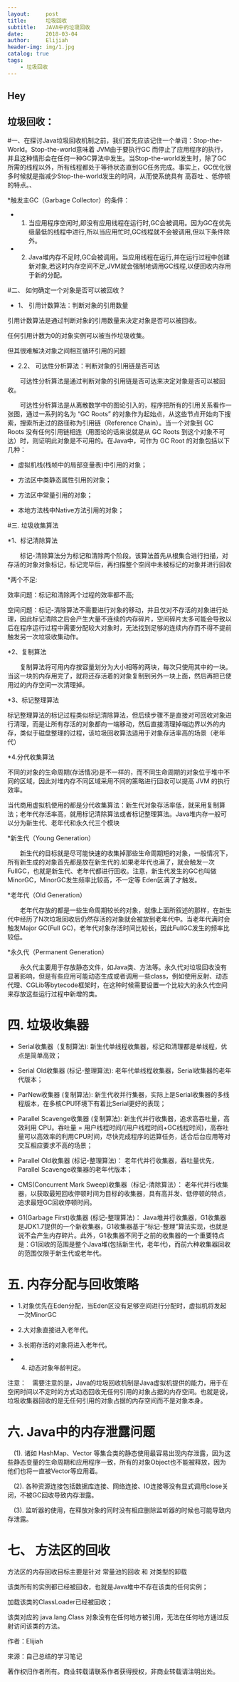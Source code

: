 ```yaml
---
layout:     post                    
title:      垃圾回收            
subtitle:   JAVA中的垃圾回收
date:       2018-03-04            
author:     Elijiah                    
header-img: img/1.jpg   
catalog: true                       
tags:                               
    - 垃圾回收
---
```


##   Hey

##  垃圾回收：

#一、在探讨Java垃圾回收机制之前，我们首先应该记住一个单词：Stop-the-World。Stop-the-world意味着 JVM由于要执行GC
而停止了应用程序的执行，并且这种情形会在任何一种GC算法中发生。当Stop-the-world发生时，除了GC所需的线程以外，所有线程都处于等待状态直到GC任务完成。事实上，GC优化很多时候就是指减少Stop-the-world发生的时间，从而使系统具有 高吞吐 、低停顿 的特点。、

*触发主GC（Garbage Collector）的条件：

*  1) 当应用程序空闲时,即没有应用线程在运行时,GC会被调用。因为GC在优先级最低的线程中进行,所以当应用忙时,GC线程就不会被调用,但以下条件除外。

*  2) Java堆内存不足时,GC会被调用。当应用线程在运行,并在运行过程中创建新对象,若这时内存空间不足,JVM就会强制地调用GC线程,以便回收内存用于新的分配。


#二、 如何确定一个对象是否可以被回收？

*  1、 引用计数算法：判断对象的引用数量

引用计数算法是通过判断对象的引用数量来决定对象是否可以被回收。

任何引用计数为0的对象实例可以被当作垃圾收集。

但其很难解决对象之间相互循环引用的问题

*  2.2、 可达性分析算法：判断对象的引用链是否可达

　　可达性分析算法是通过判断对象的引用链是否可达来决定对象是否可以被回收。

　　可达性分析算法是从离散数学中的图论引入的，程序把所有的引用关系看作一张图，通过一系列的名为 “GC Roots” 的对象作为起始点，从这些节点开始向下搜索，搜索所走过的路径称为引用链（Reference Chain）。当一个对象到 GC Roots 没有任何引用链相连（用图论的话来说就是从 GC Roots 到这个对象不可达）时，则证明此对象是不可用的。在Java中，可作为 GC Root 的对象包括以下几种：

*   虚拟机栈(栈帧中的局部变量表)中引用的对象；

*   方法区中类静态属性引用的对象；

*   方法区中常量引用的对象；

*   本地方法栈中Native方法引用的对象；

#三. 垃圾收集算法

*1、标记清除算法

　　标记-清除算法分为标记和清除两个阶段。该算法首先从根集合进行扫描，对存活的对象对象标记，标记完毕后，再扫描整个空间中未被标记的对象并进行回收

*两个不足:

效率问题：标记和清除两个过程的效率都不高;

空间问题：标记-清除算法不需要进行对象的移动，并且仅对不存活的对象进行处理，因此标记清除之后会产生大量不连续的内存碎片，空间碎片太多可能会导致以后在程序运行过程中需要分配较大对象时，无法找到足够的连续内存而不得不提前触发另一次垃圾收集动作。

*2、复制算法

　　复制算法将可用内存按容量划分为大小相等的两块，每次只使用其中的一块。当这一块的内存用完了，就将还存活着的对象复制到另外一块上面，然后再把已使用过的内存空间一次清理掉。

*3、标记整理算法

标记整理算法的标记过程类似标记清除算法，但后续步骤不是直接对可回收对象进行清理，而是让所有存活的对象都向一端移动，然后直接清理掉端边界以外的内存，类似于磁盘整理的过程，该垃圾回收算法适用于对象存活率高的场景（老年代）

*4.分代收集算法

不同的对象的生命周期(存活情况)是不一样的，而不同生命周期的对象位于堆中不同的区域，因此对堆内存不同区域采用不同的策略进行回收可以提高 JVM 的执行效率。

当代商用虚拟机使用的都是分代收集算法：新生代对象存活率低，就采用复制算法；老年代存活率高，就用标记清除算法或者标记整理算法。Java堆内存一般可以分为新生代、老年代和永久代三个模块

*新生代（Young Generation）

　　新生代的目标就是尽可能快速的收集掉那些生命周期短的对象，一般情况下，所有新生成的对象首先都是放在新生代的.如果老年代也满了，就会触发一次FullGC，也就是新生代、老年代都进行回收。注意，新生代发生的GC也叫做MinorGC，MinorGC发生频率比较高，不一定等 Eden区满了才触发。

*老年代（Old Generation）

　　老年代存放的都是一些生命周期较长的对象，就像上面所叙述的那样，在新生代中经历了N次垃圾回收后仍然存活的对象就会被放到老年代中。当老年代满时会触发Major GC(Full GC)，老年代对象存活时间比较长，因此FullGC发生的频率比较低。

*永久代（Permanent Generation）

　　永久代主要用于存放静态文件，如Java类、方法等。永久代对垃圾回收没有显著影响，但是有些应用可能动态生成或者调用一些class，例如使用反射、动态代理、CGLib等bytecode框架时，在这种时候需要设置一个比较大的永久代空间来存放这些运行过程中新增的类。

#  四. 垃圾收集器

*  Serial收集器（复制算法): 新生代单线程收集器，标记和清理都是单线程，优点是简单高效；

*  Serial Old收集器 (标记-整理算法): 老年代单线程收集器，Serial收集器的老年代版本；

*  ParNew收集器 (复制算法): 
新生代收并行集器，实际上是Serial收集器的多线程版本，在多核CPU环境下有着比Serial更好的表现；

*  Parallel Scavenge收集器 (复制算法): 新生代并行收集器，追求高吞吐量，高效利用 CPU。吞吐量 = 用户线程时间/(用户线程时间+GC线程时间)，高吞吐量可以高效率的利用CPU时间，尽快完成程序的运算任务，适合后台应用等对交互相应要求不高的场景；

*  Parallel Old收集器 (标记-整理算法)： 老年代并行收集器，吞吐量优先，Parallel Scavenge收集器的老年代版本；

*  CMS(Concurrent Mark Sweep)收集器（标记-清除算法）： 老年代并行收集器，以获取最短回收停顿时间为目标的收集器，具有高并发、低停顿的特点，追求最短GC回收停顿时间。

*  G1(Garbage First)收集器 (标记-整理算法)： Java堆并行收集器，G1收集器是JDK1.7提供的一个新收集器，G1收集器基于“标记-整理”算法实现，也就是说不会产生内存碎片。此外，G1收集器不同于之前的收集器的一个重要特点是：G1回收的范围是整个Java堆(包括新生代，老年代)，而前六种收集器回收的范围仅限于新生代或老年代。

#  五. 内存分配与回收策略

* 1.对象优先在Eden分配，当Eden区没有足够空间进行分配时，虚拟机将发起一次MinorGC

* 2.大对象直接进入老年代。

* 3.长期存活的对象将进入老年代。

* 4. 动态对象年龄判定。

注意：　需要注意的是，Java的垃圾回收机制是Java虚拟机提供的能力，用于在空闲时间以不定时的方式动态回收无任何引用的对象占据的内存空间。也就是说，垃圾收集器回收的是无任何引用的对象占据的内存空间而不是对象本身。

#  六. Java中的内存泄露问题

　(1). 诸如 HashMap、Vector 等集合类的静态使用最容易出现内存泄露，因为这些静态变量的生命周期和应用程序一致，所有的对象Object也不能被释放，因为他们也将一直被Vector等应用着。

　(2). 各种资源连接包括数据库连接、网络连接、IO连接等没有显式调用close关闭，不被GC回收导致内存泄露。

　(3). 监听器的使用，在释放对象的同时没有相应删除监听器的时候也可能导致内存泄露。

# 七、  方法区的回收

方法区的内存回收目标主要是针对 常量池的回收 和 对类型的卸载

该类所有的实例都已经被回收，也就是Java堆中不存在该类的任何实例；

加载该类的ClassLoader已经被回收；

该类对应的 java.lang.Class 对象没有在任何地方被引用，无法在任何地方通过反射访问该类的方法。





作者：Elijiah

來源：自己总结的学习笔记

著作权归作者所有。商业转载请联系作者获得授权，非商业转载请注明出处。